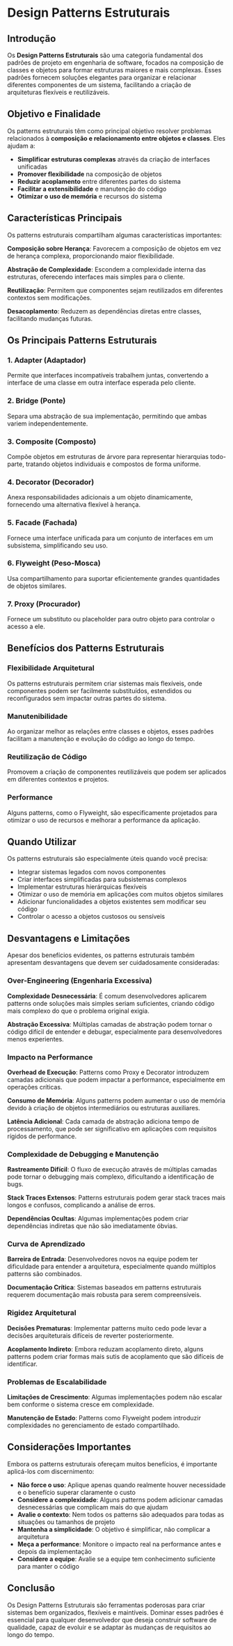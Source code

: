 # Design Patterns Estruturais

## Introdução

Os **Design Patterns Estruturais** são uma categoria fundamental dos padrões de projeto em engenharia de software, focados na composição de classes e objetos para formar estruturas maiores e mais complexas. Esses padrões fornecem soluções elegantes para organizar e relacionar diferentes componentes de um sistema, facilitando a criação de arquiteturas flexíveis e reutilizáveis.

## Objetivo e Finalidade

Os patterns estruturais têm como principal objetivo resolver problemas relacionados à **composição e relacionamento entre objetos e classes**. Eles ajudam a:

- **Simplificar estruturas complexas** através da criação de interfaces unificadas
- **Promover flexibilidade** na composição de objetos
- **Reduzir acoplamento** entre diferentes partes do sistema
- **Facilitar a extensibilidade** e manutenção do código
- **Otimizar o uso de memória** e recursos do sistema

## Características Principais

Os patterns estruturais compartilham algumas características importantes:

**Composição sobre Herança**: Favorecem a composição de objetos em vez de herança complexa, proporcionando maior flexibilidade.

**Abstração de Complexidade**: Escondem a complexidade interna das estruturas, oferecendo interfaces mais simples para o cliente.

**Reutilização**: Permitem que componentes sejam reutilizados em diferentes contextos sem modificações.

**Desacoplamento**: Reduzem as dependências diretas entre classes, facilitando mudanças futuras.

## Os Principais Patterns Estruturais

### 1. **Adapter (Adaptador)**
Permite que interfaces incompatíveis trabalhem juntas, convertendo a interface de uma classe em outra interface esperada pelo cliente.

### 2. **Bridge (Ponte)**
Separa uma abstração de sua implementação, permitindo que ambas variem independentemente.

### 3. **Composite (Composto)**
Compõe objetos em estruturas de árvore para representar hierarquias todo-parte, tratando objetos individuais e compostos de forma uniforme.

### 4. **Decorator (Decorador)**
Anexa responsabilidades adicionais a um objeto dinamicamente, fornecendo uma alternativa flexível à herança.

### 5. **Facade (Fachada)**
Fornece uma interface unificada para um conjunto de interfaces em um subsistema, simplificando seu uso.

### 6. **Flyweight (Peso-Mosca)**
Usa compartilhamento para suportar eficientemente grandes quantidades de objetos similares.

### 7. **Proxy (Procurador)**
Fornece um substituto ou placeholder para outro objeto para controlar o acesso a ele.

## Benefícios dos Patterns Estruturais

### Flexibilidade Arquitetural
Os patterns estruturais permitem criar sistemas mais flexíveis, onde componentes podem ser facilmente substituídos, estendidos ou reconfigurados sem impactar outras partes do sistema.

### Manutenibilidade
Ao organizar melhor as relações entre classes e objetos, esses padrões facilitam a manutenção e evolução do código ao longo do tempo.

### Reutilização de Código
Promovem a criação de componentes reutilizáveis que podem ser aplicados em diferentes contextos e projetos.

### Performance
Alguns patterns, como o Flyweight, são especificamente projetados para otimizar o uso de recursos e melhorar a performance da aplicação.

## Quando Utilizar

Os patterns estruturais são especialmente úteis quando você precisa:

- Integrar sistemas legados com novos componentes
- Criar interfaces simplificadas para subsistemas complexos
- Implementar estruturas hierárquicas flexíveis
- Otimizar o uso de memória em aplicações com muitos objetos similares
- Adicionar funcionalidades a objetos existentes sem modificar seu código
- Controlar o acesso a objetos custosos ou sensíveis

## Desvantagens e Limitações

Apesar dos benefícios evidentes, os patterns estruturais também apresentam desvantagens que devem ser cuidadosamente consideradas:

### Over-Engineering (Engenharia Excessiva)
**Complexidade Desnecessária**: É comum desenvolvedores aplicarem patterns onde soluções mais simples seriam suficientes, criando código mais complexo do que o problema original exigia.

**Abstração Excessiva**: Múltiplas camadas de abstração podem tornar o código difícil de entender e debugar, especialmente para desenvolvedores menos experientes.

### Impacto na Performance
**Overhead de Execução**: Patterns como Proxy e Decorator introduzem camadas adicionais que podem impactar a performance, especialmente em operações críticas.

**Consumo de Memória**: Alguns patterns podem aumentar o uso de memória devido à criação de objetos intermediários ou estruturas auxiliares.

**Latência Adicional**: Cada camada de abstração adiciona tempo de processamento, que pode ser significativo em aplicações com requisitos rígidos de performance.

### Complexidade de Debugging e Manutenção
**Rastreamento Difícil**: O fluxo de execução através de múltiplas camadas pode tornar o debugging mais complexo, dificultando a identificação de bugs.

**Stack Traces Extensos**: Patterns estruturais podem gerar stack traces mais longos e confusos, complicando a análise de erros.

**Dependências Ocultas**: Algumas implementações podem criar dependências indiretas que não são imediatamente óbvias.

### Curva de Aprendizado
**Barreira de Entrada**: Desenvolvedores novos na equipe podem ter dificuldade para entender a arquitetura, especialmente quando múltiplos patterns são combinados.

**Documentação Crítica**: Sistemas baseados em patterns estruturais requerem documentação mais robusta para serem compreensíveis.

### Rigidez Arquitetural
**Decisões Prematuras**: Implementar patterns muito cedo pode levar a decisões arquiteturais difíceis de reverter posteriormente.

**Acoplamento Indireto**: Embora reduzam acoplamento direto, alguns patterns podem criar formas mais sutis de acoplamento que são difíceis de identificar.

### Problemas de Escalabilidade
**Limitações de Crescimento**: Algumas implementações podem não escalar bem conforme o sistema cresce em complexidade.

**Manutenção de Estado**: Patterns como Flyweight podem introduzir complexidades no gerenciamento de estado compartilhado.

## Considerações Importantes

Embora os patterns estruturais ofereçam muitos benefícios, é importante aplicá-los com discernimento:

- **Não force o uso**: Aplique apenas quando realmente houver necessidade e o benefício superar claramente o custo
- **Considere a complexidade**: Alguns patterns podem adicionar camadas desnecessárias que complicam mais do que ajudam
- **Avalie o contexto**: Nem todos os patterns são adequados para todas as situações ou tamanhos de projeto
- **Mantenha a simplicidade**: O objetivo é simplificar, não complicar a arquitetura
- **Meça a performance**: Monitore o impacto real na performance antes e depois da implementação
- **Considere a equipe**: Avalie se a equipe tem conhecimento suficiente para manter o código

## Conclusão

Os Design Patterns Estruturais são ferramentas poderosas para criar sistemas bem organizados, flexíveis e maintíveis. Dominar esses padrões é essencial para qualquer desenvolvedor que deseja construir software de qualidade, capaz de evoluir e se adaptar às mudanças de requisitos ao longo do tempo.
